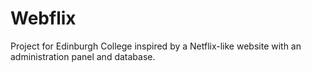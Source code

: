 # Webflix
Project for Edinburgh College inspired by a Netflix-like website with an administration panel and database.
